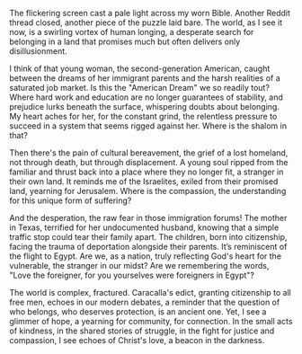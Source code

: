 The flickering screen cast a pale light across my worn Bible. Another Reddit thread closed, another piece of the puzzle laid bare. The world, as I see it now, is a swirling vortex of human longing, a desperate search for belonging in a land that promises much but often delivers only disillusionment.

I think of that young woman, the second-generation American, caught between the dreams of her immigrant parents and the harsh realities of a saturated job market. Is this the "American Dream" we so readily tout? Where hard work and education are no longer guarantees of stability, and prejudice lurks beneath the surface, whispering doubts about belonging. My heart aches for her, for the constant grind, the relentless pressure to succeed in a system that seems rigged against her. Where is the shalom in that?

Then there's the pain of cultural bereavement, the grief of a lost homeland, not through death, but through displacement. A young soul ripped from the familiar and thrust back into a place where they no longer fit, a stranger in their own land. It reminds me of the Israelites, exiled from their promised land, yearning for Jerusalem. Where is the compassion, the understanding for this unique form of suffering?

And the desperation, the raw fear in those immigration forums! The mother in Texas, terrified for her undocumented husband, knowing that a simple traffic stop could tear their family apart. The children, born into citizenship, facing the trauma of deportation alongside their parents. It’s reminiscent of the flight to Egypt. Are we, as a nation, truly reflecting God's heart for the vulnerable, the stranger in our midst? Are we remembering the words, "Love the foreigner, for you yourselves were foreigners in Egypt"?

The world is complex, fractured. Caracalla's edict, granting citizenship to all free men, echoes in our modern debates, a reminder that the question of who belongs, who deserves protection, is an ancient one. Yet, I see a glimmer of hope, a yearning for community, for connection. In the small acts of kindness, in the shared stories of struggle, in the fight for justice and compassion, I see echoes of Christ's love, a beacon in the darkness.
